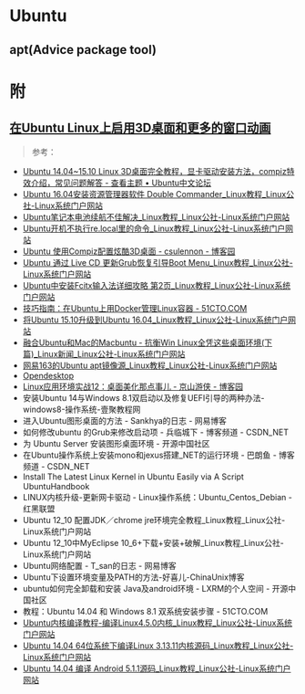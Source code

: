 <link href="../../css/style.css" rel="stylesheet" type="text/css" />

# Ubuntu 

## apt(Advice package tool)

# 附
## [在Ubuntu Linux上启用3D桌面和更多的窗口动画](在UbuntuLinux上启用3D桌面和更多的窗口动画.md)

> 参考：

+ [Ubuntu 14.04~15.10 Linux 3D桌面完全教程，显卡驱动安装方法，compiz特效介绍，常见问题解答 - 查看主题 • Ubuntu中文论坛](http://forum.ubuntu.org.cn/viewtopic.php?t=140531)
+ [Ubuntu 16.04安装资源管理器软件 Double Commander_Linux教程_Linux公社-Linux系统门户网站](http://www.linuxidc.com/Linux/2016-04/130192.htm)
+ [Ubuntu笔记本电池续航不佳解决_Linux教程_Linux公社-Linux系统门户网站](http://www.linuxidc.com/Linux/2016-04/130122.htm)
+ [Ubuntu开机不执行re.local里的命令_Linux教程_Linux公社-Linux系统门户网站](http://www.linuxidc.com/Linux/2016-03/129219.htm)
+ [Ubuntu 使用Compiz配置炫酷3D桌面 - csulennon - 博客园](http://www.cnblogs.com/csulennon/p/4452302.html)
+ [Ubuntu 通过 Live CD 更新Grub恢复引导Boot Menu_Linux教程_Linux公社-Linux系统门户网站](http://www.linuxidc.com/Linux/2015-04/116451.htm)
+ [Ubuntu中安装Fcitx输入法详细攻略 第2页_Linux教程_Linux公社-Linux系统门户网站](http://www.linuxidc.com/Linux/2008-01/10369p2.htm)
+ [技巧指南：在Ubuntu上用Docker管理Linux容器 - 51CTO.COM](http://os.51cto.com/art/201407/444789_all.htm)
+ [将Ubuntu 15.10升级到Ubuntu 16.04_Linux教程_Linux公社-Linux系统门户网站](http://www.linuxidc.com/Linux/2016-03/129158.htm)
+ [融合Ubuntu和Mac的Macbuntu - 抗衡Win Linux全凭这些桌面环境(下篇)_Linux新闻_Linux公社-Linux系统门户网站](http://www.linuxidc.com/Linux/2012-01/52348p3.htm)
+ [网易163的Ubuntu apt镜像源_Linux教程_Linux公社-Linux系统门户网站](http://www.linuxidc.com/Linux/2016-04/130165.htm)
+ [Opendesktop](https://github.com/opendesktop/opendesktop-app)
+ [Linux应用环境实战12：桌面美化那点事儿 - 京山游侠 - 博客园](http://www.cnblogs.com/youxia/p/linux012.html)
+ 安装Ubuntu 14与Windows 8.1双启动以及修复UEFI引导的两种办法-windows8-操作系统-壹聚教程网
+ 进入Ubuntu图形桌面的方法 - Sankhya的日志 - 网易博客
+ 如何修改ubuntu 的Grub来修改启动项 - 兵临城下 - 博客频道 - CSDN_NET
+ 为 Ubuntu Server 安装图形桌面环境 - 开源中国社区
+ 在Ubuntu操作系统上安装mono和jexus搭建_NET的运行环境 - 巴朗鱼 - 博客频道 - CSDN_NET
+ Install The Latest Linux Kernel in Ubuntu Easily via A Script  UbuntuHandbook
+ LINUX内核升级-更新网卡驱动 - Linux操作系统：Ubuntu_Centos_Debian - 红黑联盟
+ Ubuntu 12_10 配置JDK／chrome jre环境完全教程_Linux教程_Linux公社-Linux系统门户网站
+ Ubuntu 12_10中MyEclipse 10_6+下载+安装+破解_Linux教程_Linux公社-Linux系统门户网站
+ Ubuntu网络配置 - T_san的日志 - 网易博客
+ Ubuntu下设置环境变量及PATH的方法-好喜儿-ChinaUnix博客
+ ubuntu如何完全卸载和安装 Java及android环境 - LXRM的个人空间 - 开源中国社区
+ 教程：Ubuntu 14.04 和 Windows 8.1 双系统安装步骤 - 51CTO.COM
+ [Ubuntu内核编译教程-编译Linux4.5.0内核_Linux教程_Linux公社-Linux系统门户网站](http://www.linuxidc.com/Linux/2016-04/129955.htm)
+ [Ubuntu 14.04 64位系统下编译Linux 3.13.11内核源码_Linux教程_Linux公社-Linux系统门户网站](http://www.linuxidc.com/Linux/2016-04/130459.htm)
+ [Ubuntu 14.04 编译 Android 5.1.1源码_Linux教程_Linux公社-Linux系统门户网站](http://www.linuxidc.com/Linux/2016-04/130698.htm)